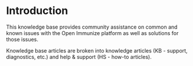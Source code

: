# Introduction

This knowledge base provides community assistance on common and known issues with the Open Immunize platform as well as solutions for those issues.

Knowledge base articles are broken into knowledge articles \(KB - support, diagnostics, etc.\) and help & support \(HS - how-to articles\).

